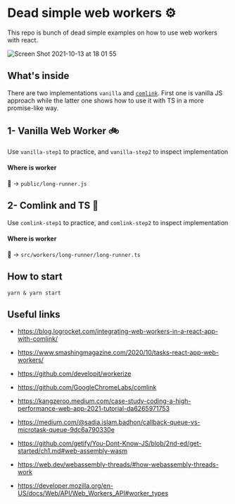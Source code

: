 

# Dead simple web workers ⚙️
This repo is bunch of dead
 simple examples on how to use web workers with react. 

![Screen Shot 2021-10-13 at 18 01 55](https://user-images.githubusercontent.com/812622/137160049-2358449e-8bbf-4bfb-ba38-d915e17764c6.png)

## What's inside 
There are two implementations `vanilla` and [`comlink`](https://github.com/GoogleChromeLabs/comlink). First one is vanilla JS approach while the latter one shows how to use it with TS in a more promise-like way.
## 1- Vanilla Web Worker 🚲

Use `vanilla-step1` to practice, and `vanilla-step2` to inspect implementation 
#### Where is worker
👀 -> `public/long-runner.js`

## 2- Comlink and TS 🚗
Use `comlink-step1` to practice, and `comlink-step2` to inspect implementation 

#### Where is worker
👀 -> `src/workers/long-runner/long-runner.ts`

## How to start
`yarn & yarn start` 

## Useful links
- https://blog.logrocket.com/integrating-web-workers-in-a-react-app-with-comlink/
- https://www.smashingmagazine.com/2020/10/tasks-react-app-web-workers/
- https://github.com/developit/workerize
- https://github.com/GoogleChromeLabs/comlink
- https://kangzeroo.medium.com/case-study-coding-a-high-performance-web-app-2021-tutorial-da6265971753

- https://medium.com/@sadia.islam.badhon/callback-queue-vs-microtask-queue-9dc6a790330e
- https://github.com/getify/You-Dont-Know-JS/blob/2nd-ed/get-started/ch1.md#web-assembly-wasm
- https://web.dev/webassembly-threads/#how-webassembly-threads-work
- https://developer.mozilla.org/en-US/docs/Web/API/Web_Workers_API#worker_types

